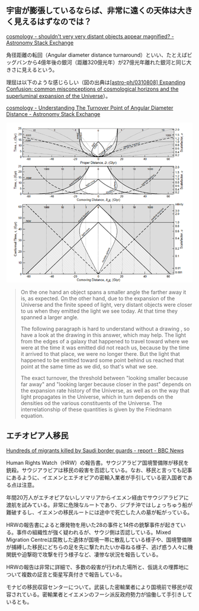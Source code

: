 ## 宇宙が膨張しているならば、非常に遠くの天体は大きく見えるはずなのでは？

[cosmology - shouldn't very very distant objects appear magnified? - Astronomy Stack Exchange](https://astronomy.stackexchange.com/questions/54499/shouldnt-very-very-distant-objects-appear-magnified)

角径距離の転回（Angular diameter distance turnaround）といい、たとえばビッグバンから4億年後の銀河（距離320億光年）が27億光年離れた銀河と同じ大きさに見えるという。

理屈は以下のような感じらしい（図の出典は[\[astro-ph/0310808\] Expanding Confusion: common misconceptions of cosmological horizons and the superluminal expansion of the Universe](https://arxiv.org/abs/astro-ph/0310808)）。

[cosmology - Understanding The Turnover Point of Angular Diameter Distance - Astronomy Stack Exchange](https://astronomy.stackexchange.com/questions/21006/understanding-the-turnover-point-of-angular-diameter-distance)

![figure of angular diameter turnover](./img/angular_diameter_turnover.png)

> On the one hand an object spans a smaller angle the farther away it is, as expected. On the other hand, due to the expansion of the Universe and the finite speed of light, very distant objects were closer to us when they emitted the light we see today. At that time they spanned a larger angle.
>
> The following paragraph is hard to understand without a drawing , so have a look at the drawing in this answer, which may help. The light from the edges of a galaxy that happened to travel toward where we were at the time it was emitted did not reach us, because by the time it arrived to that place, we were no longer there. But the light that happened to be emitted toward some point behind us reached that point at the same time as we did, so that's what we see.
>
> The exact turnover, the threshold between "looking smaller because far away" and "looking larger because closer in the past" depends on the expansion rate history of the Universe, as well as on the way that light propagates in the Universe, which in turn depends on the densities od the various constituents of the Universe. The interrelationship of these quantities is given by the Friedmann equation.

## エチオピア人移民

[Hundreds of migrants killed by Saudi border guards - report - BBC News](https://www.bbc.com/news/world-middle-east-66545787)

Human Rights Watch（HRW）の報告書。サウジアラビア国境警備隊が移民を銃殺。サウジアラビアは移民の殺害を否認している。なお、移民と言っても記事にあるように、イエメンとエチオピアの密輸入業者が手引している密入国者である点は注意。

年間20万人がエチオピアないしソマリアからイエメン経由でサウジアラビアに渡航を試みている。非常に危険なルートであり、ジブチ沖ではしょっちゅう船が難破するし、イエメンの移民ルートには途中で死亡した人の墓が転がっている。

HRWの報告書によると爆発物を用いた28の事件と14件の銃撃事件が起きている。事件の組織性が強く疑われるが、サウジ側は否認している。Mixed Migration Centreは腐敗した遺体が国境一帯に散乱している様子や、国境警備隊が捕縛した移民にどちらの足を先に撃たれたいか尋ねる様子、逃げ惑う人々に機関銃や迫撃砲で攻撃を行う様子など、凄惨な状況を報告している。

HRWの報告は非常に詳細で、多数の殺害が行われた場所と、仮誂えの埋葬地について複数の証言と衛星写真付きで報告している。

モナビの移民収容センターについて。武装した密輸業者により国境前で移民が収容されている。密輸業者とイエメンのフーシ派反政府勢力が協働して手引きしているとも。
